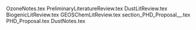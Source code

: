 OzoneNotes.tex
PreliminaryLiteratureReview.tex
DustLitReview.tex
BiogenicLitReview.tex
GEOSChemLitReview.tex
section_PHD_Proposal__.tex
PHD_Proposal.tex
DustNotes.tex